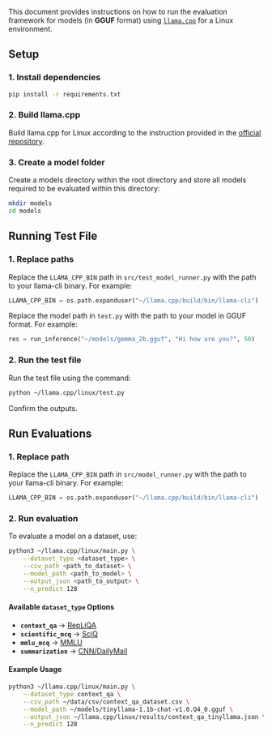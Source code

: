 This document provides instructions on how to run the evaluation framework for models (in **GGUF** format) using [`llama.cpp`](https://github.com/ggerganov/llama.cpp) for a Linux environment.

## Setup

### 1. Install dependencies
```bash
pip install -r requirements.txt
```

### 2. Build llama.cpp
Build llama.cpp for Linux according to the instruction provided in the [official repository](https://github.com/ggerganov/llama.cpp).

### 3. Create a model folder
Create a models directory within the root directory and store all models required to be evaluated within this directory:

```bash
mkdir models
cd models
```

## Running Test File

### 1. Replace paths
Replace the `LLAMA_CPP_BIN` path in `src/test_model_runner.py` with the path to your llama-cli binary. For example:

```python
LLAMA_CPP_BIN = os.path.expanduser("~/llama.cpp/build/bin/llama-cli")
```

Replace the model path in `test.py` with the path to your model in GGUF format. For example:

```python
res = run_inference("~/models/gemma_2b.gguf", "Hi how are you?", 50)
```

### 2. Run the test file
Run the test file using the command:

```bash
python ~/llama.cpp/linux/test.py
```

Confirm the outputs.

## Run Evaluations

### 1. Replace path
Replace the `LLAMA_CPP_BIN` path in `src/model_runner.py` with the path to your llama-cli binary. For example:

```python
LLAMA_CPP_BIN = os.path.expanduser("~/llama.cpp/build/bin/llama-cli")
```

### 2. Run evaluation
To evaluate a model on a dataset, use:

```bash
python3 ~/llama.cpp/linux/main.py \
    --dataset_type <dataset_type> \
    --csv_path <path_to_dataset> \
    --model_path <path_to_model> \
    --output_json <path_to_output> \
    --n_predict 128
```

#### Available `dataset_type` Options

- **`context_qa`** → [RepLiQA](https://huggingface.co/datasets/ServiceNow/repliqa)
- **`scientific_mcq`** → [SciQ](https://huggingface.co/datasets/allenai/sciq)
- **`mmlu_mcq`** → [MMLU](https://huggingface.co/datasets/cais/mmlu)
- **`summarization`** → [CNN/DailyMail](https://huggingface.co/datasets/abisee/cnn_dailymail)

#### Example Usage

```bash
python3 ~/llama.cpp/linux/main.py \
    --dataset_type context_qa \
    --csv_path ~/data/csv/context_qa_dataset.csv \
    --model_path ~/models/tinyllama-1.1b-chat-v1.0.Q4_0.gguf \
    --output_json ~/llama.cpp/linux/results/context_qa_tinyllama.json \
    --n_predict 128
```
